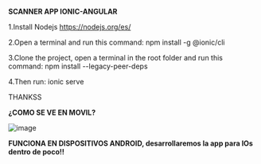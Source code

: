  **SCANNER APP IONIC-ANGULAR**

  1.Install Nodejs https://nodejs.org/es/
  
  
  2.Open a terminal and run this command: npm install -g @ionic/cli
  
  
  3.Clone the project, open a terminal in the root folder and run this command: npm install --legacy-peer-deps

  
  4.Then run: ionic serve

  THANKSS

**¿COMO SE VE EN MOVIL?**

![image](https://github.com/Isracraxcker/scanner-app/assets/133439166/973a0410-8789-47d6-88ff-33466330cf98)


  
**FUNCIONA EN DISPOSITIVOS ANDROID, desarrollaremos la app para IOs dentro de poco!!**
